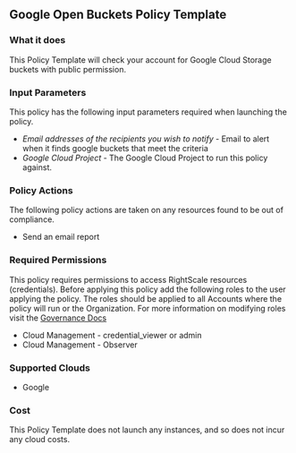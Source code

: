 ## Google Open Buckets Policy Template

### What it does

This Policy Template will check your account for Google Cloud Storage buckets with public permission.

### Input Parameters

This policy has the following input parameters required when launching the policy.

- *Email addresses of the recipients you wish to notify* - Email to alert when it finds google buckets that meet the criteria
- *Google Cloud Project* - The Google Cloud Project to run this policy against.

### Policy Actions

The following policy actions are taken on any resources found to be out of compliance.

- Send an email report

### Required Permissions

This policy requires permissions to access RightScale resources (credentials).  Before applying this policy add the following roles to the user applying the policy.  The roles should be applied to all Accounts where the policy will run or the Organization. For more information on modifying roles visit the [Governance Docs](https://docs.rightscale.com/cm/ref/user_roles.html)

- Cloud Management - credential_viewer or admin
- Cloud Management - Observer

### Supported Clouds

- Google

### Cost

This Policy Template does not launch any instances, and so does not incur any cloud costs.
